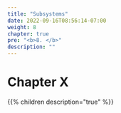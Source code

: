 ```yaml
---
title: "Subsystems"
date: 2022-09-16T08:56:14-07:00
weight: 8
chapter: true
pre: "<b>8. </b>"
description: ""
---
```


# Chapter X

{{% children description="true" %}}